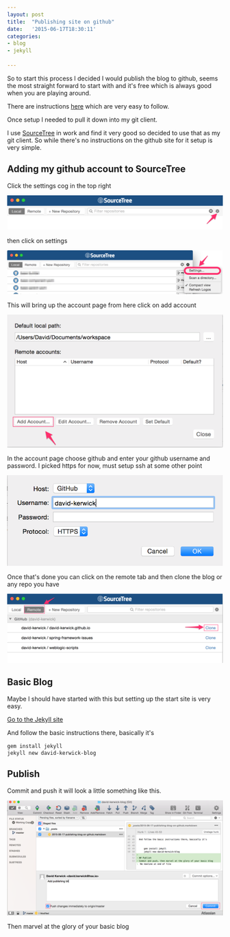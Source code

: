 ```yaml
---
layout: post
title:  "Publishing site on github"
date:   '2015-06-17T18:30:11'
categories: 
- blog
- jekyll 

---
```


So to start this process I decided I would publish the blog to github, seems the most straight forward to start with and it's free which is always good when you are playing around.

There are instructions [here](https://pages.github.com/) which are very easy to follow.

Once setup I needed to pull it down into my git client. 

I use [SourceTree](https://www.sourcetreeapp.com/) in work and find it very good so decided to use that as my git client. So while there's no instructions on the github site for it setup is very simple.

## Adding my github account to SourceTree

Click the settings cog in the top right

![sourceTree1](./assets/img/publishing-blog-on-github/sourceTree1.png)

then click on settings

![sourceTree2](./assets/img/publishing-blog-on-github/sourceTree2.png)

This will bring up the account page from here click on add account

![sourceTree3](./assets/img/publishing-blog-on-github/sourceTree3.png)

In the account page choose github and enter your github username and password.  I picked https for now, must setup ssh at some other point

![sourceTree4](./assets/img/publishing-blog-on-github/sourceTree4.png)

Once that's done you can click on the remote tab and then clone the blog or any repo you have

![sourceTree5](./assets/img/publishing-blog-on-github/sourceTree5.png)

## Basic Blog
Maybe I should have started with this but setting up the start site is very easy.

[Go to the Jekyll site](http://jekyllrb.com/)

And follow the basic instructions there, basically it's


	gem install jekyll
	jekyll new david-kerwick-blog

## Publish
Commit and push it will look a little something like this.

![sourceTree6](./assets/img/publishing-blog-on-github/sourceTree6.png)

Then marvel at the glory of your basic blog